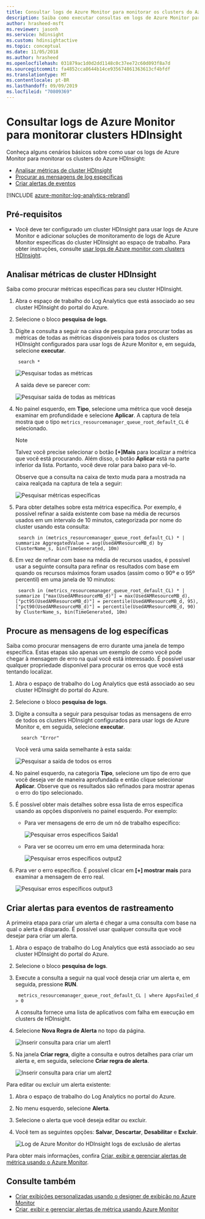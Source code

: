 ```yaml
---
title: Consultar logs de Azure Monitor para monitorar os clusters do Azure HDInsight
description: Saiba como executar consultas em logs de Azure Monitor para monitorar trabalhos em execução em um cluster HDInsight.
author: hrasheed-msft
ms.reviewer: jasonh
ms.service: hdinsight
ms.custom: hdinsightactive
ms.topic: conceptual
ms.date: 11/05/2018
ms.author: hrasheed
ms.openlocfilehash: 031879ac1d0d2dd1148c0c37ee72c60d093f8a7d
ms.sourcegitcommit: fa4852cca8644b14ce935674861363613cf4bfdf
ms.translationtype: MT
ms.contentlocale: pt-BR
ms.lasthandoff: 09/09/2019
ms.locfileid: "70809369"
---
```

# <a name="query-azure-monitor-logs-to-monitor-hdinsight-clusters"></a>Consultar logs de Azure Monitor para monitorar clusters HDInsight

Conheça alguns cenários básicos sobre como usar os logs de Azure Monitor para monitorar os clusters do Azure HDInsight:

* [Analisar métricas de cluster HDInsight](#analyze-hdinsight-cluster-metrics)
* [Procurar as mensagens de log específicas](#search-for-specific-log-messages)
* [Criar alertas de eventos](#create-alerts-for-tracking-events)

[!INCLUDE [azure-monitor-log-analytics-rebrand](../../includes/azure-monitor-log-analytics-rebrand.md)]

## <a name="prerequisites"></a>Pré-requisitos

* Você deve ter configurado um cluster HDInsight para usar logs de Azure Monitor e adicionar soluções de monitoramento de logs de Azure Monitor específicas do cluster HDInsight ao espaço de trabalho. Para obter instruções, consulte [usar logs de Azure monitor com clusters HDInsight](hdinsight-hadoop-oms-log-analytics-tutorial.md).

## <a name="analyze-hdinsight-cluster-metrics"></a>Analisar métricas de cluster HDInsight

Saiba como procurar métricas específicas para seu cluster HDInsight.

1. Abra o espaço de trabalho do Log Analytics que está associado ao seu cluster HDInsight do portal do Azure.
2. Selecione o bloco **pesquisa de logs**.
3. Digite a consulta a seguir na caixa de pesquisa para procurar todas as métricas de todas as métricas disponíveis para todos os clusters HDInsight configurados para usar logs de Azure Monitor e, em seguida, selecione **executar**.

        search *

    ![Pesquisar todas as métricas](./media/hdinsight-hadoop-oms-log-analytics-use-queries/hdinsight-log-analytics-search-all-metrics.png "Pesquisar todas as métricas")

    A saída deve se parecer com:

    ![Pesquisar saída de todas as métricas](./media/hdinsight-hadoop-oms-log-analytics-use-queries/hdinsight-log-analytics-search-all-metrics-output.png "Pesquisar saída de todas as métricas")

5. No painel esquerdo, em **Tipo**, selecione uma métrica que você deseja examinar em profundidade e selecione **Aplicar**. A captura de tela mostra que o tipo `metrics_resourcemanager_queue_root_default_CL` é selecionado.

    > [!NOTE]  
    > Talvez você precise selecionar o botão **[+]Mais** para localizar a métrica que você está procurando. Além disso, o botão **Aplicar** está na parte inferior da lista. Portanto, você deve rolar para baixo para vê-lo.

    Observe que a consulta na caixa de texto muda para a mostrada na caixa realçada na captura de tela a seguir:

    ![Pesquisar métricas específicas](./media/hdinsight-hadoop-oms-log-analytics-use-queries/hdinsight-log-analytics-search-specific-metrics.png "Pesquisar métricas específicas")

6. Para obter detalhes sobre esta métrica específica. Por exemplo, é possível refinar a saída existente com base na média de recursos usados em um intervalo de 10 minutos, categorizada por nome do cluster usando esta consulta:

        search in (metrics_resourcemanager_queue_root_default_CL) * | summarize AggregatedValue = avg(UsedAMResourceMB_d) by ClusterName_s, bin(TimeGenerated, 10m)

7. Em vez de refinar com base na média de recursos usados, é possível usar a seguinte consulta para refinar os resultados com base em quando os recursos máximos foram usados (assim como o 90º e o 95º percentil) em uma janela de 10 minutos:

        search in (metrics_resourcemanager_queue_root_default_CL) * | summarize ["max(UsedAMResourceMB_d)"] = max(UsedAMResourceMB_d), ["pct95(UsedAMResourceMB_d)"] = percentile(UsedAMResourceMB_d, 95), ["pct90(UsedAMResourceMB_d)"] = percentile(UsedAMResourceMB_d, 90) by ClusterName_s, bin(TimeGenerated, 10m)

## <a name="search-for-specific-log-messages"></a>Procure as mensagens de log específicas

Saiba como procurar mensagens de erro durante uma janela de tempo específica. Estas etapas são apenas um exemplo de como você pode chegar à mensagem de erro na qual você está interessado. É possível usar qualquer propriedade disponível para procurar os erros que você está tentando localizar.

1. Abra o espaço de trabalho do Log Analytics que está associado ao seu cluster HDInsight do portal do Azure.
2. Selecione o bloco **pesquisa de logs**.
3. Digite a consulta a seguir para pesquisar todas as mensagens de erro de todos os clusters HDInsight configurados para usar logs de Azure Monitor e, em seguida, selecione **executar**. 

         search "Error"

    Você verá uma saída semelhante à esta saída:

    ![Pesquisar a saída de todos os erros](./media/hdinsight-hadoop-oms-log-analytics-use-queries/hdinsight-log-analytics-search-all-errors-output.png "Pesquisar a saída de todos os erros")

4. No painel esquerdo, na categoria **Tipo**, selecione um tipo de erro que você deseja ver de maneira aprofundada e então clique selecionar **Aplicar**.  Observe que os resultados são refinados para mostrar apenas o erro do tipo selecionado.
5. É possível obter mais detalhes sobre essa lista de erros específica usando as opções disponíveis no painel esquerdo. Por exemplo:

    - Para ver mensagens de erro de um nó de trabalho específico:

        ![Pesquisar erros específicos Saída1](./media/hdinsight-hadoop-oms-log-analytics-use-queries/hdinsight-log-analytics-search-specific-error-refined.png "Pesquisar erros específicos Saída1")

    - Para ver se ocorreu um erro em uma determinada hora:

        ![Pesquisar erros específicos output2](./media/hdinsight-hadoop-oms-log-analytics-use-queries/hdinsight-log-analytics-search-specific-error-time.png "Pesquisar erros específicos output2")

6. Para ver o erro específico. É possível clicar em **[+] mostrar mais** para examinar a mensagem de erro real.

    ![Pesquisar erros específicos output3](./media/hdinsight-hadoop-oms-log-analytics-use-queries/hdinsight-log-analytics-search-specific-error-arrived.png "Pesquisar erros específicos output3")

## <a name="create-alerts-for-tracking-events"></a>Criar alertas para eventos de rastreamento

A primeira etapa para criar um alerta é chegar a uma consulta com base na qual o alerta é disparado. É possível usar qualquer consulta que você desejar para criar um alerta.

1. Abra o espaço de trabalho do Log Analytics que está associado ao seu cluster HDInsight do portal do Azure.
2. Selecione o bloco **pesquisa de logs**.
3. Execute a consulta a seguir na qual você deseja criar um alerta e, em seguida, pressione **RUN**.

        metrics_resourcemanager_queue_root_default_CL | where AppsFailed_d > 0

    A consulta fornece uma lista de aplicativos com falha em execução em clusters de HDInsight.

4. Selecione **Nova Regra de Alerta** no topo da página.

    ![Inserir consulta para criar um alert1](./media/hdinsight-hadoop-oms-log-analytics-use-queries/hdinsight-log-analytics-create-alert-query.png "Inserir consulta para criar um alert1")

5. Na janela **Criar regra**, digite a consulta e outros detalhes para criar um alerta e, em seguida, selecione **Criar regra de alerta**.

    ![Inserir consulta para criar um alert2](./media/hdinsight-hadoop-oms-log-analytics-use-queries/hdinsight-log-analytics-create-alert.png "Inserir consulta para criar um alert2")

Para editar ou excluir um alerta existente:

1. Abra o espaço de trabalho do Log Analytics no portal do Azure.
2. No menu esquerdo, selecione **Alerta**.
3. Selecione o alerta que você deseja editar ou excluir.
4. Você tem as seguintes opções: **Salvar**, **Descartar**, **Desabilitar** e **Excluir**.

    ![Log de Azure Monitor do HDInsight logs de exclusão de alertas](media/hdinsight-hadoop-oms-log-analytics-use-queries/hdinsight-log-analytics-edit-alert.png)

Para obter mais informações, confira [Criar, exibir e gerenciar alertas de métrica usando o Azure Monitor](../azure-monitor/platform/alerts-metric.md).

## <a name="see-also"></a>Consulte também

* [Criar exibições personalizadas usando o designer de exibição no Azure Monitor](../azure-monitor/platform/view-designer.md)
* [Criar, exibir e gerenciar alertas de métrica usando Azure Monitor](../azure-monitor/platform/alerts-metric.md)
